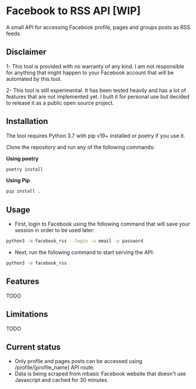 # Facebook to RSS API [WIP]

A small API for accessing Facebook profile, pages and groups posts as RSS feeds.

## Disclaimer

1- This tool is provided with no warranty of any kind. I am not responsible for anything that might happen to your
Facebook account that will be automated by this tool.

2- This tool is still experimental. It has been tested heavily and has a lot of features that are not implemented yet. I
built it for personal use but decided to release it as a public open source project.

## Installation

The tool requires Python 3.7 with pip v19+ installed or poetry if you use it.

Clone the repository and run any of the following commands:

**Using poetry**

```bash
poetry install
```

**Using Pip**

```bash
pip install .
```

## Usage

- First, login to Facebook using the following command that will save your session in order to be used later:

```bash
python3 -m facebook_rss --login -u email -p password
```

- Next, run the following command to start serving the API:

```bash
python3 -m facebook_rss
```

## Features

TODO

## Limitations

TODO

## Current status

- Only profile and pages posts can be accessed using /profile/[profile_name] API route.
- Data is being scraped from mbasic Facebook website that doesn't use Javascript and cached for 30 minutes.